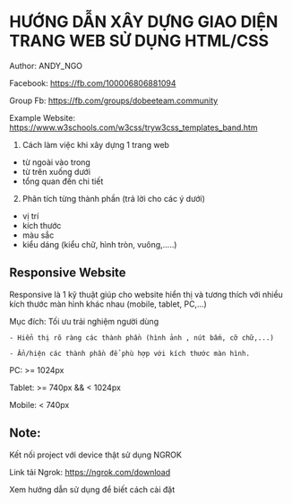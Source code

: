 # HƯỚNG DẪN XÂY DỰNG GIAO DIỆN TRANG WEB SỬ DỤNG HTML/CSS

Author: ANDY_NGO 

Facebook: https://fb.com/100006806881094

Group Fb: https://fb.com/groups/dobeeteam.community


Example Website: https://www.w3schools.com/w3css/tryw3css_templates_band.htm


1. Cách làm việc khi xây dựng 1 trang web 

 - từ ngoài vào trong
 - từ trên xuống dưới
 - tổng quan đến chi tiết

2. Phân tích từng thành phần (trả lời cho các ý dưới)

  - vị trí 
  - kích thước
  - màu sắc
  - kiểu dáng (kiểu chữ, hình tròn, vuông,.....)

## Responsive Website 

Responsive là 1 kỹ thuật giúp cho website hiển thị và tương thích với nhiều kích thước màn hình khác nhau (mobile, tablet, PC,...)

Mục đích: Tối ưu trải nghiệm người dùng

    - Hiển thị rõ ràng các thành phần (hình ảnh , nút bấm, cỡ chữ,...)

    - Ẩn/hiện các thành phần để phù hợp với kích thước màn hình. 

PC: >= 1024px

Tablet: >= 740px && < 1024px

Mobile: < 740px

## Note: 

  Kết nối project với device thật sử dụng NGROK

  Link tải Ngrok: https://ngrok.com/download 
  
  Xem hướng dẫn sử dụng để biết cách cài đặt